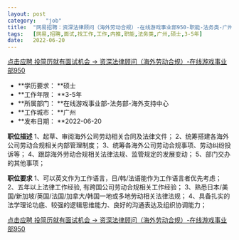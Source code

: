 ```yaml
---
layout:	post
category:	"job"
title:	"网易招聘：资深法律顾问（海外劳动合规）-在线游戏事业部950-职能-法务类-广州硕士3-5年"
tags:	[网易,招聘,面试,找工作,工作,内推,职能,法务类,广州,硕士,3-5年]
date:	2022-06-20
---
```


[点击应聘 投简历就有面试机会 -> 资深法律顾问（海外劳动合规）-在线游戏事业部950](http://mobile.bole.netease.com/bole/boleDetail?id=40828&employeeId=346f03c3cda5f04c&key=all)



- **学历要求： **硕士
- **工作年限： **3-5年
- **所属部门： **在线游戏事业部-法务部-海外支持中心
- **工作城市： **广州
- **发布日期： **2022-06-20



**职位描述**
1、起草、审阅海外公司劳动相关合同及法律文件；
2、统筹搭建各海外公司劳动合规相关内部管理制度；
3、统筹各海外公司劳动合规事项、劳动纠纷投诉等；
4、跟踪海外劳动合规相关法律法规、监管规定的发展变动；
5、部门交办的其他事项；



**职位要求**
1、可以英文作为工作语言，日/韩/法语能作为工作语言者优先考虑；
2、五年以上法律工作经验, 有跨国公司劳动合规相关工作经验；
3、熟悉日本/美国/新加坡/英国/法国/加拿大/韩国一地或多地劳动相关法律法规；
4、具备扎实的法学理论功底、较强的逻辑思维能力、良好的沟通表达及组织协调能力；



[点击应聘 投简历就有面试机会 -> 资深法律顾问（海外劳动合规）-在线游戏事业部950](http://mobile.bole.netease.com/bole/boleDetail?id=40828&employeeId=346f03c3cda5f04c&key=all)